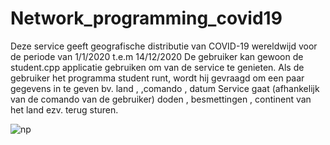 # Network_programming_covid19
Deze service geeft geografische distributie van COVID-19 wereldwijd voor de periode van 1/1/2020 t.e.m 14/12/2020
De gebruiker kan gewoon de student.cpp applicatie gebruiken om van de service te genieten.
Als de gebruiker het programma student runt, wordt hij gevraagd om een paar gegevens in te geven bv. land , ,comando , datum 
Service gaat (afhankelijk van de comando van de gebruiker) doden , besmettingen , continent van het land ezv. terug sturen.


![np](https://user-images.githubusercontent.com/46653906/120383593-5c9e0c00-c325-11eb-95d8-3a320aed6ed7.png)
